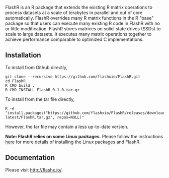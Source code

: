 FlashR is an R package that extends the existing R matrix operations to process
datasets at a scale of terabytes in parallel and out of core automatically.
FlashR overrides many R matrix functions in the R "base" package so that users
can execute many existing R code in FlashR with no or little modification.
FlashR stores matrices on solid-state drives (SSDs) to scale to large datasets.
It executes many matrix operations together to achieve performance comparable
to optimized C implementations.

## Installation

To install from Github directly, 
```
git clone --recursive https://github.com/flashxio/FlashR.git
cd FlashR
R CMD build .
R CMD INSTALL FlashR_0.1-0.tar.gz
```

To install from the tar file directly,
```
R -e "install.packages("https://github.com/flashxio/FlashR/releases/download/FlashR-latest/FlashR.tar.gz", repos=NULL)"
```
However, the tar file may contain a less up-to-date version.

**Note: FlashR relies on some Linux packages.** Please follow the instructions
[here](https://flashxio.github.io/FlashX-doc/FlashX-Quick-Start-Guide.html)
for more details of installing the Linux packages and FlashR.

## Documentation

Please visit http://flashx.io/.
